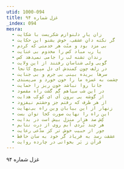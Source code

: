 ```yaml
---
utid: 1000-094
title: غزل شماره ۹۴
_index: 094
mesra:
  - زان یارِ دلنوازم شکریست با شکایت
  - گر نکته دانِ عشقی، خوش بشنو این حکایت
  - بی مزد بود و منّت هر خدمتی که کردم
  - یا رب مباد کس را مخدوم بی عنایت
  - رندان تشنه لب را جامی نمی‌دهد کس
  - گویی ولی شناسان رفتند از این ولایت
  - در زلف چون کمندش ای دل مپیچ کانجا
  - سرها بریده بینی بی جرم و بی جنایت
  - چشمت به غمزه ما را خون خورد و می‌پسندی
  - جانا روا نباشد خون ریز را حمایت
  - در این شب سیاهم گم گشت راه مقصود
  - از گوشه یی برون آی ای کوکب هدایت
  - از هر طرف که رفتم جز وحشتم نیفزود
  - زنهار از این بیابان وین راه بی‌نهایت
  - این راه را نهایت صورت کجا توان بست
  - کِش صد هزار منزل بیش است در بدایت
  - هر چند بُردی آبم روی از درت نتابم
  - جور از حبیب خوش تر کز مدّعی رعایت
  - عشقت رسد به فریاد گر خود به سان حافظ
  - قرآن ز بَر بخوانی در چارده روایت
---
```

غزل شماره ۹۴
